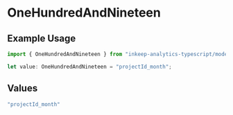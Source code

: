 # OneHundredAndNineteen

## Example Usage

```typescript
import { OneHundredAndNineteen } from "inkeep-analytics-typescript/models/operations";

let value: OneHundredAndNineteen = "projectId_month";
```

## Values

```typescript
"projectId_month"
```